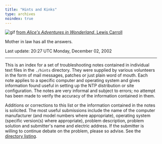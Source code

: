 ```yaml
---
title: "Hints and Kinks"
type: archives
noindex: true
---
```


![gif](/documentation/pic/alice35.gif) [from _Alice's Adventures in Wonderland_, Lewis Carroll](/reflib/pictures/)

Mother in law has all the answers.

Last update: 20:27 UTC Monday, December 02, 2002

* * *

This is an index for a set of troubleshooting notes contained in individual text files in the <code>./hints</code> directory. They were supplied by various volunteers in the form of mail messages, patches or just plain word of mouth. Each note applies to a specific computer and operating system and gives information found useful in setting up the NTP distribution or site configuration. The notes are very informal and subject to errors; no attempt has been made to verify the accuracy of the information contained in them.

Additions or corrections to this list or the information contained in the notes is solicited. The most useful submissions include the name of the computer manufacturer (and model numbers where appropriate), operating system (specific version(s) where appropriate), problem description, problem solution and submitter's name and electric address. If the submitter is willing to continue debate on the problem, please so advise. See the [directory listing](/documentation/hints/toc/).